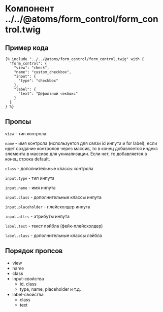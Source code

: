 # Компонент ../../@atoms/form_control/form_control.twig

## Пример кода

```twig
{% include "../../@atoms/form_control/form_control.twig" with {
  "form_control": {
    "view": "check",
    "name": "custom_checkbox",
    "input": {
      "type": "checkbox"
    },
    "label": {
      "text": "Дефолтный чекбокс"
    }
  }
} %}
```

## Пропсы

`view` - тип контрола

`name` - имя контрола (используется для связи id инпута и for label), если идет создание контролов через массив, то в конец добавляется индекс элемента в массиве для уникализации. Если нет, то добавляется в конец строка default.

`class` - дополнительные классы контрола

`input.type` - тип инпута

`input.name` - имя инпута

`input.class` - дополнительные классы инпута

`input.placeholder` - плейсхолдер инпута

`input.attrs` - атрибуты инпута

`label.text` - текст лэйбла (фейк-плейсхолдер)

`label.class` - дополнительные классы лэйбла

## Порядок пропсов

- view
- name
- class
- input-свойства
  - id, class
  - type, name, placeholder и т.д.
- label-свойства
  - class
  - text